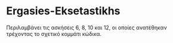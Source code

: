 # Ergasies-Eksetastikhs
Περιλαμβάνει τις ασκήσεις 6, 8, 10 και 12, οι οποίες ανατέθηκαν τρέχοντας το σχετικό κομμάτι κώδικα.
